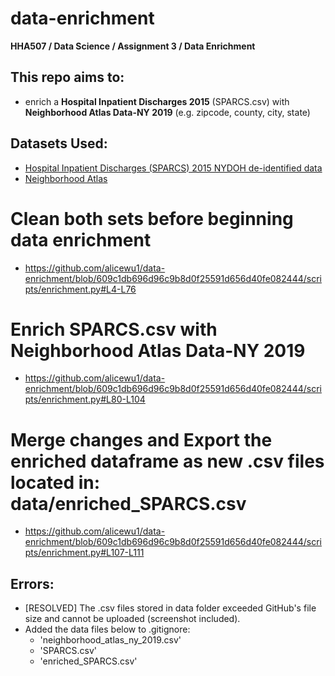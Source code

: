 # data-enrichment
**HHA507 / Data Science / Assignment 3 / Data Enrichment**

## This repo aims to:
- enrich a **Hospital Inpatient Discharges 2015** (SPARCS.csv) with **Neighborhood Atlas Data-NY 2019** (e.g. zipcode, county, city, state)

## **Datasets Used:**
- [Hospital Inpatient Discharges (SPARCS) 2015 NYDOH de-identified data](https://health.data.ny.gov/Health/Hospital-Inpatient-Discharges-SPARCS-De-Identified/82xm-y6g8)
- [Neighborhood Atlas](https://www.neighborhoodatlas.medicine.wisc.edu/)
 


# Clean both sets before beginning data enrichment
- https://github.com/alicewu1/data-enrichment/blob/609c1db696d96c9b8d0f25591d656d40fe082444/scripts/enrichment.py#L4-L76


# Enrich SPARCS.csv with Neighborhood Atlas Data-NY 2019
- https://github.com/alicewu1/data-enrichment/blob/609c1db696d96c9b8d0f25591d656d40fe082444/scripts/enrichment.py#L80-L104


# Merge changes and Export the enriched dataframe as new .csv files located in: **data/enriched_SPARCS.csv**
- https://github.com/alicewu1/data-enrichment/blob/609c1db696d96c9b8d0f25591d656d40fe082444/scripts/enrichment.py#L107-L111




## Errors:
- [RESOLVED] The .csv files stored in data folder exceeded GitHub's file size and cannot be uploaded (screenshot included).
- Added the data files below to .gitignore:
  - 'neighborhood_atlas_ny_2019.csv'
  - 'SPARCS.csv'
  - 'enriched_SPARCS.csv'
